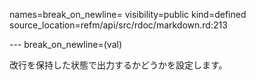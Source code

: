 names=break_on_newline=
visibility=public
kind=defined
source_location=refm/api/src/rdoc/markdown.rd:213

--- break_on_newline=(val)

改行を保持した状態で出力するかどうかを設定します。

